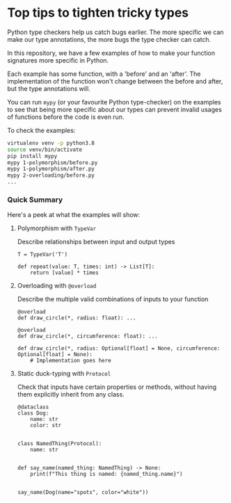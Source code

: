 # Top tips to tighten tricky types

Python type checkers help us catch bugs earlier. The more specific we can make our type annotations, the more bugs the type checker can catch.

In this repository, we have a few examples of how to make your function signatures more specific in Python.

Each example has some function, with a 'before' and an 'after'.
The implementation of the function won't change between the before and after, but the type annotations will.

You can run `mypy` (or your favourite Python type-checker) on the examples to see that being more specific about our types 
can prevent invalid usages of functions before the code is even run.

To check the examples:
```bash
virtualenv venv -p python3.8
source venv/bin/activate
pip install mypy
mypy 1-polymorphism/before.py
mypy 1-polymorphism/after.py
mypy 2-overloading/before.py
...
```

### Quick Summary
Here's a peek at what the examples will show:
1. Polymorphism with `TypeVar`
    
    Describe relationships between input and output types
    ```
    T = TypeVar('T')
    
    def repeat(value: T, times: int) -> List[T]:
        return [value] * times
    ```
2. Overloading with `@overload`

    Describe the multiple valid combinations of inputs to your function
    ```
    @overload
    def draw_circle(*, radius: float): ...

    @overload
    def draw_circle(*, circumference: float): ...

    def draw_circle(*, radius: Optional[float] = None, circumference: Optional[float] = None):
        # Implementation goes here
    ```
3. Static duck-typing with `Protocol`
    
    Check that inputs have certain properties or methods,
    without having them explicitly inherit from any class.
    ```
    @dataclass
    class Dog:
        name: str
        color: str
    
    
    class NamedThing(Protocol):
        name: str
    
    
    def say_name(named_thing: NamedThing) -> None:
        print(f"This thing is named: {named_thing.name}")
    
    
    say_name(Dog(name="spots", color="white"))
    ```


